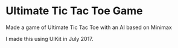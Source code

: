 # Ultimate Tic Tac Toe Game
Made a game of Ultimate Tic Tac Toe with an AI based on Minimax

I made this using UIKit in July 2017.

